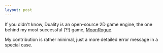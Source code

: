 ```yaml
---
layout: post
---
```


If you didn't know, Duality is an open-source 2D game engine,
the one behind my most successful (?!) game, [MoonRogue](/games/moonrogue.html).

My contribution is rather minimal, just a more detailed error message in a special case.
